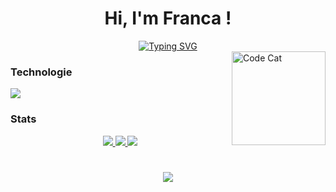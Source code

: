 <h1 align="center">Hi, I'm Franca !</h1>

<div align="center">
<a href="https://git.io/typing-svg"><img src="https://readme-typing-svg.demolab.com?font=Abril+Fatface&size=30&duration=3000&pause=400&color=DC82F7&center=true&vCenter=true&width=600&height=180&lines=Mediainformatics+Student;at+HTWK+Leipzig;hooked+on+web+development;Passionate+about+music;I+like+gaming" alt="Typing SVG" /></a>
</div>
<img align="right" width="150" alt="Code Cat" src="https://media1.giphy.com/media/v1.Y2lkPTc5MGI3NjExcGczcTc1b3F2NHNnYWoya21zdmMxZHN1aDgwcjJycDNlM2FmOG9tdCZlcD12MV9pbnRlcm5hbF9naWZfYnlfaWQmY3Q9Zw/6FxJBpNTBgWdJCXKD4/giphy.gif" ></p>

<h3>Technologie</h3>
<p align="left">
  <a href="https://github.com/francilein">
    <img src="https://skillicons.dev/icons?i=git,cpp,java,html,css,js,bootstrap,figma,docker,haskell,sqlite&perline=9" />
  </a>
</p>

  
</p>

<h3>Stats</h3>

<p align="center">
  <a href="https://github.com/francilein">
    <img src="http://github-profile-summary-cards.vercel.app/api/cards/profile-details?username=francilein&theme=transparent" />
  </a>
  <a href="https://github.com/francilein">
    <img src="https://github-readme-streak-stats.herokuapp.com/?user=francilein&hide_border=true&card_width=338&theme=transparent" />
  </a>
  <a href="https://github.com/francailein">
    <img src="http://github-profile-summary-cards.vercel.app/api/cards/stats?username=francilein&theme=transparent" />
  </a>
</p>

<h1></h1>
<p align="center">
  <a href="https://github.com/francilein">
    <img src="https://komarev.com/ghpvc/?username=francilein&color=blue&style=flat)" />
  </a>
</p>
